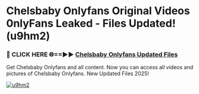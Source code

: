 # Chelsbaby Onlyfans Original Videos 0nlyFans Leaked - Files Updated! (u9hm2)

<h3>🔴 CLICK HERE 🌐==►► <a href="https://tinyurl.com/ehrbuxhb" rel="nofollow">Chelsbaby Onlyfans Updated Files</a></h3>

Get Chelsbaby Onlyfans and all content. Now you can access all videos and pictures of Chelsbaby Onlyfans. New Updated Files 2025!

[![u9hm2](https://i.imgur.com/lVYEuWS.gif)](https://tinyurl.com/ehrbuxhb)
